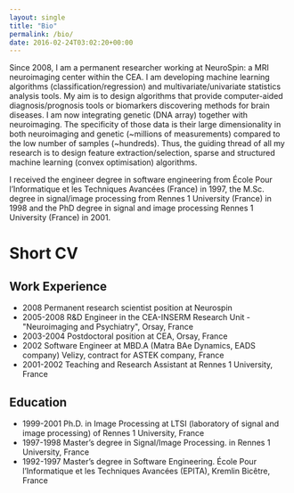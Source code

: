 ```yaml
---
layout: single
title: "Bio"
permalink: /bio/
date: 2016-02-24T03:02:20+00:00
---
```


Since 2008, I am a permanent researcher working at NeuroSpin: a MRI neuroimaging center within the CEA. I am developing machine learning algorithms (classification/regression) and multivariate/univariate statistics analysis tools. My aim is to design algorithms that provide computer-aided diagnosis/prognosis tools or biomarkers discovering methods for brain diseases. I am now integrating genetic (DNA array) together with neuroimaging. The specificity of those data is their large dimensionality in both neuroimaging and genetic (~millions of measurements) compared to the low number of samples (~hundreds). Thus, the guiding thread of all my research is to design feature extraction/selection, sparse and structured machine learning (convex optimisation) algorithms.

I received the engineer degree in software engineering from École Pour l’Informatique et les Techniques Avancées (France) in 1997, the M.Sc. degree in signal/image processing from Rennes 1 University (France) in 1998 and the PhD degree in signal and image processing Rennes 1 University (France) in 2001.

# Short CV

## Work Experience

- 2008 Permanent research scientist position at Neurospin
- 2005-2008 R&D Engineer in the CEA-INSERM Research Unit -"Neuroimaging and Psychiatry", Orsay, France
- 2003-2004 Postdoctoral position at CEA, Orsay, France
- 2002 Software Engineer at MBD.A (Matra BAe Dynamics, EADS company) Velizy, contract for ASTEK company, France
- 2001-2002 Teaching and Research Assistant at Rennes 1 University, France


## Education

- 1999-2001 Ph.D. in Image Processing at LTSI (laboratory of signal and image processing) of Rennes 1 University, France
- 1997-1998 Master’s degree in Signal/Image Processing. in Rennes 1 University, France
- 1992-1997 Master’s degree in Software Engineering. École Pour l’Informatique et les Techniques Avancées (EPITA), Kremlin Bicêtre, France



